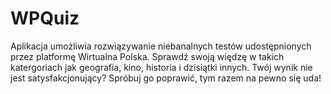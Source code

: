 # WPQuiz

Aplikacja umożliwia rozwiązywanie niebanalnych testów udostępnionych przez platformę Wirtualna Polska. Sprawdź swoją więdzę w takich katergoriach jak geografia, kino, historia i dzisiątki innych. Twój wynik nie jest satysfakcjonujący? Spróbuj go poprawić, tym razem na pewno się uda!
